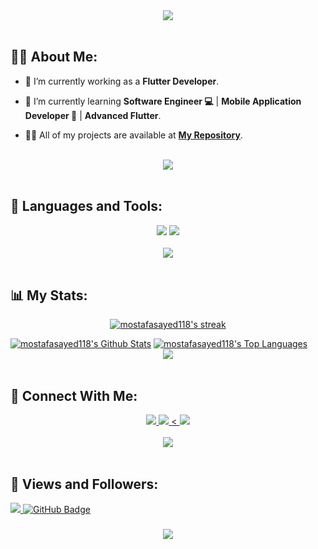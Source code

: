 <div align="center">
    <img src="https://readme-typing-svg.herokuapp.com/?font=Righteous&size=35&center=true&vCenter=true&width=500&height=70&duration=4000&lines=Hi+There!+👋;+I'm+Mustafa+Sayed!+😎" />
</div>

<br>

## 🙋‍♂️ About Me:

- 🔭 I’m currently working as a **Flutter Developer**.

- 🌱 I’m currently learning **Software Engineer 💻** | **Mobile Application Developer 📱** | **Advanced Flutter**.

- 👨‍💻 All of my projects are available at **[My Repository](https://github.com/mostafasayed118?page=1&tab=repositories)**.

<br>
<div align="center">
    <img src="https://user-images.githubusercontent.com/73097560/115834477-dbab4500-a447-11eb-908a-139a6edaec5c.gif" />
</div>
<br>

## 🚀 Languages and Tools:
<div align="center">
    <img src="https://skillicons.dev/icons?i=flutter,dart,firebase,cpp,java,kotlin,python" />
    <img src="https://skillicons.dev/icons?i=github,androidstudio,vscode,figma,postman,notion" /><br>
</div>

<br>
<div align="center">
    <img src="https://user-images.githubusercontent.com/73097560/115834477-dbab4500-a447-11eb-908a-139a6edaec5c.gif" />
</div>
<br>

## 📊 My Stats:

<p align="center">
    <a href="https://github.com/mostafasayed118/github-readme-streak-stats">
        <img title="🔥 Get streak stats for your profile at git.io/streak-stats" alt="mostafasayed118's streak" src="https://github-readme-streak-stats.herokuapp.com/?user=mostafasayed118&theme=black-ice&hide_border=true&stroke=0000&background=060A0CD0"/>
    </a>
</p>
<a href="https://github.com/mostafasayed118/github-readme-stats"><img alt="mostafasayed118's Github Stats" src="https://github-readme-stats.vercel.app/api?username=mostafasayed118&show_icons=true&count_private=true&theme=react&hide_border=true&bg_color=0D1117" /></a>
<a href="https://github.com/mostafasayed118/github-readme-stats"><img alt="mostafasayed118's Top Languages" src="https://github-readme-stats.vercel.app/api/top-langs/?username=mostafasayed118&langs_count=8&count_private=true&layout=compact&theme=react&hide_border=true&bg_color=0D1117" /></a>

<br>
<div align="center">
    <img src="https://user-images.githubusercontent.com/73097560/115834477-dbab4500-a447-11eb-908a-139a6edaec5c.gif" />
</div>
<br>

## 🤝 Connect With Me:

<div align="center">
    <a href="https://www.linkedin.com/in/mustafa-sayed11/" target="_blank">
        <img src="https://img.shields.io/badge/LinkedIn-0077B5?style=for-the-badge&logo=linkedin&logoColor=white" target="_blank" />
    </a>
  <a href="mailto:mustafasayed20002@gmail.com">
    <img src="https://img.shields.io/badge/Gmail-333333?style=for-the-badge&logo=gmail&logoColor=red" />
<!--   </a>
        <a href="https://mostaql.com/u/ammarageeza/portfolio">
    <img src="https://img.shields.io/badge/Portfolio-0077B5?style=for-the-badge&logoColor=white" />
  </a> -->
<
     </a>
     <a href="https://t.me/al3tar2000">
    <img src="https://img.shields.io/badge/Telegram-0077B5?style=for-the-badge&logo=telegram&logoColor=white" />
  </a>
</div>

<br>
<div align="center">
    <img src="https://user-images.githubusercontent.com/73097560/115834477-dbab4500-a447-11eb-908a-139a6edaec5c.gif" />
</div>
<br>

## 💜 Views and Followers:

<a href="https://github.com/mostafasayed118/github-profile-views-counter">
    <img src="https://komarev.com/ghpvc/?username=mostafasayed118">
</a>
<a href="https://github.com/mostafasayed118?tab=followers"><img src="https://img.shields.io/github/followers/mostafasayed118?label=Followers&style=social" alt="GitHub Badge"></a>
<h3 align="center">
    <img src="https://readme-typing-svg.herokuapp.com/?font=Righteous&size=25&center=true&vCenter=true&width=500&height=70&duration=4000&lines=Thanks+for+visiting!+❤️;+Shoot+Me+a+Message+on+Linkedin!;I'm+Long+Life+Learner">
</h3>

<br/>
